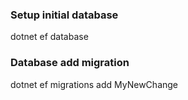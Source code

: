 ### Setup initial database
dotnet ef database

### Database add migration
dotnet ef migrations add MyNewChange
